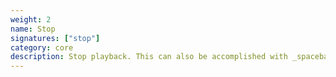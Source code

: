 ```yaml
---
weight: 2
name: Stop
signatures: ["stop"]
category: core
description: Stop playback. This can also be accomplished with _spacebar_ and norns button 2.
---
```

